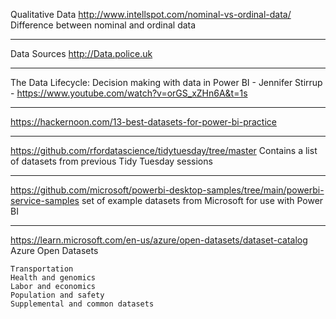 Qualitative Data
http://www.intellspot.com/nominal-vs-ordinal-data/
Difference between nominal and ordinal data

---

Data Sources
http://Data.police.uk

---

The Data Lifecycle: Decision making with data in Power BI - Jennifer Stirrup - https://www.youtube.com/watch?v=orGS_xZHn6A&t=1s

---

https://hackernoon.com/13-best-datasets-for-power-bi-practice

---

https://github.com/rfordatascience/tidytuesday/tree/master
Contains a list of datasets from previous Tidy Tuesday sessions

---
https://github.com/microsoft/powerbi-desktop-samples/tree/main/powerbi-service-samples
set of example datasets from Microsoft for use with Power BI

---
https://learn.microsoft.com/en-us/azure/open-datasets/dataset-catalog
Azure Open Datasets

    Transportation
    Health and genomics
    Labor and economics
    Population and safety
    Supplemental and common datasets
